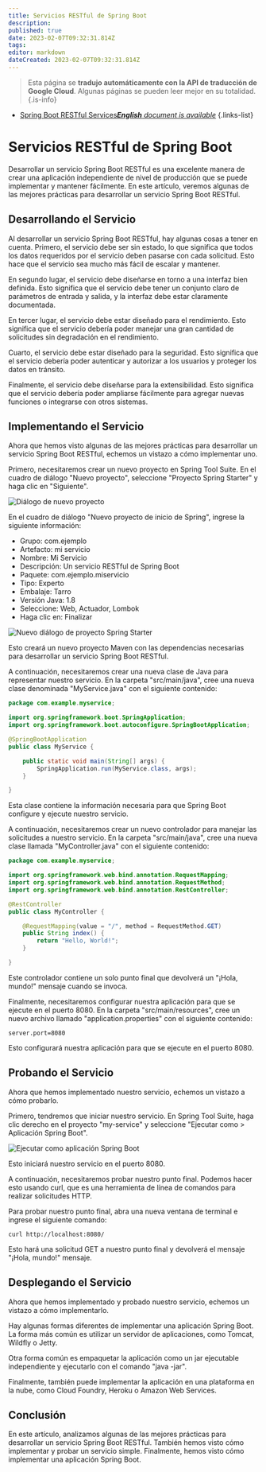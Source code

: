 ```yaml
---
title: Servicios RESTful de Spring Boot
description: 
published: true
date: 2023-02-07T09:32:31.814Z
tags: 
editor: markdown
dateCreated: 2023-02-07T09:32:31.814Z
---
```


> Esta página se **tradujo automáticamente con la API de traducción de Google Cloud**.
Algunas páginas se pueden leer mejor en su totalidad.{.is-info}



- [Spring Boot RESTful Services***English** document is available*](/en/Knowledge-base/Spring-Boot/spring-boot-restful-services)
{.links-list}


# Servicios RESTful de Spring Boot

Desarrollar un servicio Spring Boot RESTful es una excelente manera de crear una aplicación independiente de nivel de producción que se puede implementar y mantener fácilmente. En este artículo, veremos algunas de las mejores prácticas para desarrollar un servicio Spring Boot RESTful.

## Desarrollando el Servicio

Al desarrollar un servicio Spring Boot RESTful, hay algunas cosas a tener en cuenta. Primero, el servicio debe ser sin estado, lo que significa que todos los datos requeridos por el servicio deben pasarse con cada solicitud. Esto hace que el servicio sea mucho más fácil de escalar y mantener.

En segundo lugar, el servicio debe diseñarse en torno a una interfaz bien definida. Esto significa que el servicio debe tener un conjunto claro de parámetros de entrada y salida, y la interfaz debe estar claramente documentada.

En tercer lugar, el servicio debe estar diseñado para el rendimiento. Esto significa que el servicio debería poder manejar una gran cantidad de solicitudes sin degradación en el rendimiento.

Cuarto, el servicio debe estar diseñado para la seguridad. Esto significa que el servicio debería poder autenticar y autorizar a los usuarios y proteger los datos en tránsito.

Finalmente, el servicio debe diseñarse para la extensibilidad. Esto significa que el servicio debería poder ampliarse fácilmente para agregar nuevas funciones o integrarse con otros sistemas.

## Implementando el Servicio

Ahora que hemos visto algunas de las mejores prácticas para desarrollar un servicio Spring Boot RESTful, echemos un vistazo a cómo implementar uno.

Primero, necesitaremos crear un nuevo proyecto en Spring Tool Suite. En el cuadro de diálogo "Nuevo proyecto", seleccione "Proyecto Spring Starter" y haga clic en "Siguiente".

![Diálogo de nuevo proyecto](https://spring.io/guides/gs/rest-service/img/new-project-dialog.png)

En el cuadro de diálogo "Nuevo proyecto de inicio de Spring", ingrese la siguiente información:

* Grupo: com.ejemplo
* Artefacto: mi servicio
* Nombre: Mi Servicio
* Descripción: Un servicio RESTful de Spring Boot
* Paquete: com.ejemplo.miservicio
* Tipo: Experto
* Embalaje: Tarro
* Versión Java: 1.8
* Seleccione: Web, Actuador, Lombok
* Haga clic en: Finalizar

![Nuevo diálogo de proyecto Spring Starter](https://spring.io/guides/gs/rest-service/img/new-spring-starter-project-dialog.png)

Esto creará un nuevo proyecto Maven con las dependencias necesarias para desarrollar un servicio Spring Boot RESTful.

A continuación, necesitaremos crear una nueva clase de Java para representar nuestro servicio. En la carpeta "src/main/java", cree una nueva clase denominada "MyService.java" con el siguiente contenido:

```java
package com.example.myservice;

import org.springframework.boot.SpringApplication;
import org.springframework.boot.autoconfigure.SpringBootApplication;

@SpringBootApplication
public class MyService {

    public static void main(String[] args) {
        SpringApplication.run(MyService.class, args);
    }

}
```

Esta clase contiene la información necesaria para que Spring Boot configure y ejecute nuestro servicio.

A continuación, necesitaremos crear un nuevo controlador para manejar las solicitudes a nuestro servicio. En la carpeta "src/main/java", cree una nueva clase llamada "MyController.java" con el siguiente contenido:

```java
package com.example.myservice;

import org.springframework.web.bind.annotation.RequestMapping;
import org.springframework.web.bind.annotation.RequestMethod;
import org.springframework.web.bind.annotation.RestController;

@RestController
public class MyController {

    @RequestMapping(value = "/", method = RequestMethod.GET)
    public String index() {
        return "Hello, World!";
    }

}
```

Este controlador contiene un solo punto final que devolverá un "¡Hola, mundo!" mensaje cuando se invoca.

Finalmente, necesitaremos configurar nuestra aplicación para que se ejecute en el puerto 8080. En la carpeta "src/main/resources", cree un nuevo archivo llamado "application.properties" con el siguiente contenido:

```
server.port=8080
```

Esto configurará nuestra aplicación para que se ejecute en el puerto 8080.

## Probando el Servicio

Ahora que hemos implementado nuestro servicio, echemos un vistazo a cómo probarlo.

Primero, tendremos que iniciar nuestro servicio. En Spring Tool Suite, haga clic derecho en el proyecto "my-service" y seleccione "Ejecutar como > Aplicación Spring Boot".

![Ejecutar como aplicación Spring Boot](https://spring.io/guides/gs/rest-service/img/run-as-spring-boot-app.png)

Esto iniciará nuestro servicio en el puerto 8080.

A continuación, necesitaremos probar nuestro punto final. Podemos hacer esto usando curl, que es una herramienta de línea de comandos para realizar solicitudes HTTP.

Para probar nuestro punto final, abra una nueva ventana de terminal e ingrese el siguiente comando:

```
curl http://localhost:8080/
```

Esto hará una solicitud GET a nuestro punto final y devolverá el mensaje "¡Hola, mundo!" mensaje.

## Desplegando el Servicio

Ahora que hemos implementado y probado nuestro servicio, echemos un vistazo a cómo implementarlo.

Hay algunas formas diferentes de implementar una aplicación Spring Boot. La forma más común es utilizar un servidor de aplicaciones, como Tomcat, Wildfly o Jetty.

Otra forma común es empaquetar la aplicación como un jar ejecutable independiente y ejecutarlo con el comando "java -jar".

Finalmente, también puede implementar la aplicación en una plataforma en la nube, como Cloud Foundry, Heroku o Amazon Web Services.

## Conclusión

En este artículo, analizamos algunas de las mejores prácticas para desarrollar un servicio Spring Boot RESTful. También hemos visto cómo implementar y probar un servicio simple. Finalmente, hemos visto cómo implementar una aplicación Spring Boot.